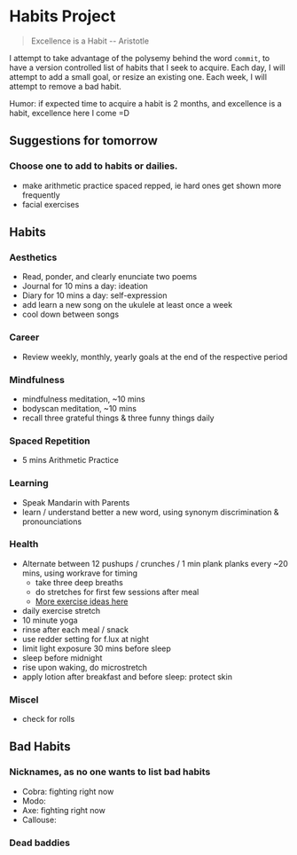 # Habits Project
> Excellence is a Habit -- Aristotle

I attempt to take advantage of the polysemy behind the word `commit`, to have a version controlled list of habits that I seek to acquire. Each day, I will attempt to add a small goal, or resize an existing one. Each week, I will attempt to remove a bad habit. 

Humor: if expected time to acquire a habit is 2 months, and excellence is a habit, excellence here I come =D

## Suggestions for tomorrow
### Choose one to add to habits or dailies.
* make arithmetic practice spaced repped, ie hard ones get shown more frequently
* facial exercises

## Habits
### Aesthetics
* Read, ponder, and clearly enunciate two poems
* Journal for 10 mins a day: ideation
* Diary for 10 mins a day: self-expression
* add learn a new song on the ukulele at least once a week
* cool down between songs

### Career
* Review weekly, monthly, yearly goals at the end of the respective period

### Mindfulness
* mindfulness meditation, ~10 mins
* bodyscan meditation, ~10 mins
* recall three grateful things & three funny things daily

### Spaced Repetition
* 5 mins Arithmetic Practice

### Learning
* Speak Mandarin with Parents
* learn / understand better a new word, using synonym discrimination & pronounciations

### Health
* Alternate between 12 pushups / crunches / 1 min plank planks every ~20 mins, using workrave for timing
   + take three deep breaths
   + do stretches for first few sessions after meal
   + [More exercise ideas here](http://www.fitnessmagazine.com/workout/exercise-ball/best-stability-ball-exercises/)
* daily exercise stretch
* 10 minute yoga
* rinse after each meal / snack
* use redder setting for f.lux at night
* limit light exposure 30 mins before sleep
* sleep before midnight
* rise upon waking, do microstretch
* apply lotion after breakfast and before sleep: protect skin

### Miscel
* check for rolls 

## Bad Habits
### Nicknames, as no one wants to list bad habits
* Cobra: fighting right now
* Modo:
* Axe: fighting right now
* Callouse:

### Dead baddies
